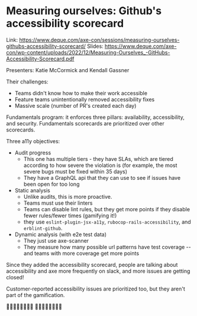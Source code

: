 # Measuring ourselves: Github's accessibility scorecard

Link: https://www.deque.com/axe-con/sessions/measuring-ourselves-githubs-accessibility-scorecard/
Slides: https://www.deque.com/axe-con/wp-content/uploads/2022/12/Measuring-Ourselves_-GitHubs-Accessibility-Scorecard.pdf

Presenters: Katie McCormick and Kendall Gassner

Their challenges:

* Teams didn't know how to make their work accessible
* Feature teams unintentionally removed accessibility fixes
* Massive scale (number of PR's created each day)

Fundamentals program: it enforces three pillars: availability, accessibility, and security.  Fundamentals scorecards are prioritized over other scorecards.

Three a11y objectives:
* Audit progress
  * This one has multiple tiers - they have SLAs, which are tiered according to how severe the violation is (for example, the most severe bugs must be fixed within 35 days)
  * They have a GraphQL api that they can use to see if issues have been open for too long
* Static analysis
  * Unlike audits, this is more proactive.
  * Teams must use their linters
  * Teams can disable lint rules, but they get more points if they disable fewer rules/fewer times (gamifying it!)
  * they use `eslint-plugin-jsx-a11y`, `rubocop-rails-accessibility`, and `erblint-github`.
* Dynamic analysis (with e2e test data)
  * They just use axe-scanner
  * They measure how many possible url patterns have test coverage -- and teams with more coverage get more points

Since they added the accessibility scorecard, people are talking about accessibility and axe more frequently on slack, and more issues are getting closed!

Customer-reported accessibility issues are prioritized too, but they aren't part of the gamification.


🐬🐬🐬🐬🐬🐬🐬🐬
🍄🍄🍄🍄🍄🍄🍄🍄

